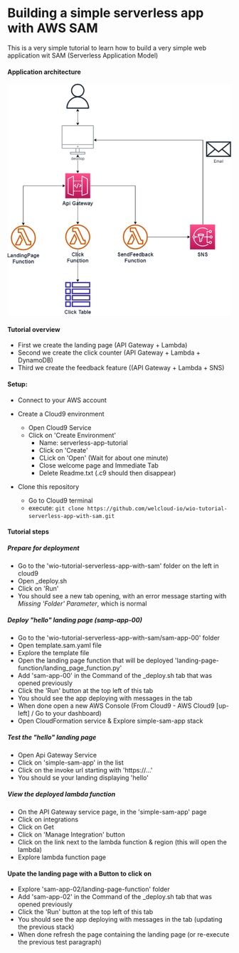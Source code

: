 # Building a simple serverless app with AWS SAM

This is a very simple tutorial to learn how to build a very simple web application wit SAM (Serverless Application Model)

#### Application architecture

![](images/simple-serverless-app-architecture.png)

#### Tutorial overview

- First we create the landing page (API Gateway + Lambda) 
- Second we create the click counter (API Gateway + Lambda + DynamoDB)
- Third we create the feedback feature ((API Gateway + Lambda + SNS)

#### Setup:

* Connect to your AWS account
* Create a Cloud9 environment 
    * Open Cloud9 Service
    * Click on 'Create Environment'
        * Name: serverless-app-tutorial
        * Click on 'Create'
        * CLick on 'Open' (Wait for about one minute)
        * Close welcome page and Immediate Tab
        * Delete Readme.txt (.c9 should then disappear)
        
* Clone this repository
    * Go to Cloud9 terminal
    * execute: ```git clone https://github.com/welcloud-io/wio-tutorial-serverless-app-with-sam.git```

#### Tutorial steps

##### Prepare for deployment
* Go to the 'wio-tutorial-serverless-app-with-sam' folder on the left in cloud9
* Open _deploy.sh
* Click on 'Run'
* You should see a new tab opening, with an error message 
starting with *Missing 'Folder' Parameter*, which is normal

##### Deploy "hello" landing page (samp-app-00)
* Go to the 'wio-tutorial-serverless-app-with-sam/sam-app-00' folder
* Open template.sam.yaml file
* Explore the template file
* Open the landing page function that will be deployed 'landing-page-function/landing_page_function.py'
* Add 'sam-app-00' in the Command of the _deploy.sh tab that was opened previously
* Click the 'Run' button at the top left of this tab
* You should see the app deploying with messages in the tab
* When done open a new AWS Console (From Cloud9 - AWS Cloud9 [up-left] / Go to your dashboard)
* Open CloudFormation service & Explore simple-sam-app stack

##### Test the "hello" landing page
* Open Api Gateway Service
* Click on 'simple-sam-app' in the list
* Click on the invoke url starting with 'https://...'
* You should se your landing displaying 'hello'

##### View the deployed lambda function
* On the API Gateway service page, in the 'simple-sam-app' page
* Click on integrations
* Click on Get
* Click on 'Manage Integration' button
* Click on the link next to the lambda function & region (this will open the lambda)
* Explore lambda function page

#### Upate the landing page with a Button to click on
* Explore 'sam-app-02/landing-page-function' folder
* Add 'sam-app-02' in the Command of the _deploy.sh tab that was opened previously
* Click the 'Run' button at the top left of this tab
* You should see the app deploying with messages in the tab (updating the previous stack) 
* When done refresh the page containing the landing page (or re-execute the previous test paragraph)






